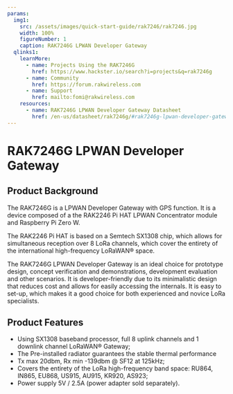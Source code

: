 ```yaml
---
params:
  img1:
    src: /assets/images/quick-start-guide/rak7246/rak7246.jpg
    width: 100%
    figureNumber: 1
    caption: RAK7246G LPWAN Developer Gateway
  qlinks1:
    learnMore:
      - name: Projects Using the RAK7246G
        href: https://www.hackster.io/search?i=projects&q=rak7246g
      - name: Community
        href: https://forum.rakwireless.com
      - name: Support
        href: mailto:fomi@rakwireless.com
    resources:
      - name: RAK7246G LPWAN Developer Gateway Datasheet
        href: /en-us/datasheet/rak7246g/#rak7246g-lpwan-developer-gateway
---
```


# RAK7246G LPWAN Developer Gateway

<rk-img :params="$page.frontmatter.params.img1" />

## Product Background

The RAK7246G is a LPWAN Developer Gateway with GPS function. It is a device composed of a the RAK2246 Pi HAT LPWAN Concentrator module and Raspberry Pi Zero W.

The RAK2246 Pi HAT is based on a Semtech SX1308 chip, which allows for simultaneous reception over 8 LoRa channels, which cover the entirety of the international high-frequency LoRaWAN® space.

The RAK7246G LPWAN Developer Gateway is an ideal choice for prototype design, concept verification and demonstrations, development evaluation and other scenarios. It is developer-friendly due to its minimalistic design that reduces cost and allows for easily accessing the internals. It is easy to set-up, which makes it a good choice for both experienced and novice LoRa specialists.

<rk-btn
  src="overview.html"
  label="Set up Your RAK7246G LPWAN Developer Gateway"
/>

<rk-quick-links :params="$page.frontmatter.params.qlinks1" />

## Product Features

- Using SX1308 baseband processor, full 8 uplink channels and 1 downlink channel LoRaWAN® Gateway;
- The Pre-installed radiator guarantees the stable thermal performance
- Tx max 20dbm, Rx min -139dbm @ SF12 at 125kHz;
- Covers the entirety of the LoRa high-frequency band space: RU864, IN865, EU868, US915, AU915, KR920, AS923;
- Power supply 5V / 2.5A (power adapter sold separately).
